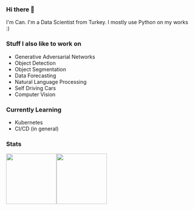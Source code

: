 ### Hi there 👋
I'm Can. I'm a Data Scientist from Turkey. I mostly use Python on my works :)

### Stuff I also like to work on
<ul>
  <li>Generative Adversarial Networks</li>
  <li>Object Detection</li>
  <li>Object Segmentation</li>
  <li>Data Forecasting</li>
  <li>Natural Language Processing</li>
  <li>Self Driving Cars</li>
  <li>Computer Vision</li>
</ul>

### Currently Learning
<ul>
  <li>Kubernetes</li> 
  <li>CI/CD (in general)</li>
</ul>

### Stats 
<img height="137px" src="https://github-readme-stats.vercel.app/api?username=mcandemir&hide_title=true&hide_border=true&show_icons=true&include_all_commits=true&count_private=true&line_height=21&theme=radical" /><img height="137px" src="https://github-readme-stats.vercel.app/api/top-langs/?username=mcandemir&hide=html&hide_title=true&hide_border=true&layout=compact&langs_count=8&theme=radical" />
